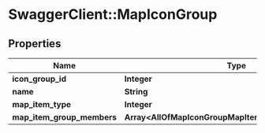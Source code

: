 # SwaggerClient::MapIconGroup

## Properties
Name | Type | Description | Notes
------------ | ------------- | ------------- | -------------
**icon_group_id** | **Integer** |  | [optional] 
**name** | **String** |  | [optional] 
**map_item_type** | **Integer** |  | [optional] 
**map_item_group_members** | **Array&lt;AllOfMapIconGroupMapItemGroupMembersItems&gt;** |  | [optional] 

